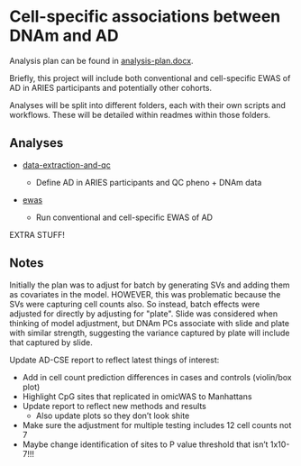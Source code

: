 # Cell-specific associations between DNAm and AD

Analysis plan can be found in [analysis-plan.docx](docs/analysis-plan.docx). 

Briefly, this project will include both conventional and cell-specific EWAS of AD in ARIES participants and potentially other cohorts. 

Analyses will be split into different folders, each with their own scripts and workflows. These will be detailed within readmes within those folders. 

## Analyses

* [data-extraction-and-qc](data-extraction-and-qc)
	+ Define AD in ARIES participants and QC pheno + DNAm data

* [ewas](ewas)
	+ Run conventional and cell-specific EWAS of AD

EXTRA STUFF!


## Notes

Initially the plan was to adjust for batch by generating SVs and adding them as covariates in the model. HOWEVER, this was problematic because the SVs were capturing cell counts also. So instead, batch effects were adjusted for directly by adjusting for "plate". Slide was considered when thinking of model adjustment, but DNAm PCs associate with slide and plate with similar strength, suggesting the variance captured by plate will include that captured by slide. 

Update AD-CSE report to reflect latest things of interest:
-	Add in cell count prediction differences in cases and controls (violin/box plot)
-	Highlight CpG sites that replicated in omicWAS to Manhattans
-	Update report to reflect new methods and results
	+	Also update plots so they don’t look shite
-	Make sure the adjustment for multiple testing includes 12 cell counts not 7
-	Maybe change identification of sites to P value threshold that isn’t 1x10-7!!!
